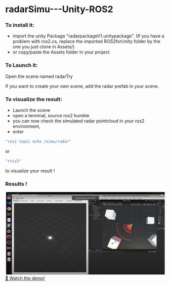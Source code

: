 # radarSimu---Unity-ROS2

### To install it:
- import the unity Package "radarpackageV1.unitypackage". (If you have a problem with ros2.cs, replace the imported ROS2forUnity folder by the one you just clone in Assets/)
- or copy/paste the Assets folder in your project


### To Launch it: 
Open the scene named radarTry

If you want to create your own scene, add the radar prefab in your scene.


### To visualize the result:
- Launch the scene
- open a terminal, source ros2 humble
- you can now check the simulated radar pointcloud in your ros2 environment,
- enter 
```bash
"ros2 topic echo /simu/radar"
```
or 
```bash
"rviz2"
```
to visualize your result !


### Results !
![surLePonton](./img/radarVisu.png)
[🎥 Watch the demo!](https://www.youtube.com/watch?v=d3VPCv4Vso0)
